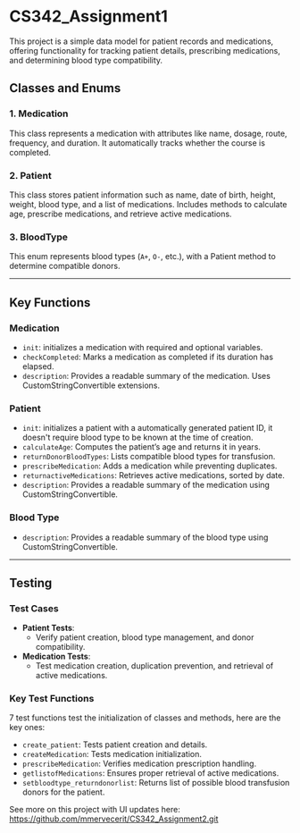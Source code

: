 # CS342_Assignment1
This project is a simple data model for patient records and medications, offering functionality for tracking patient details, prescribing medications, and determining blood type compatibility.

## Classes and Enums

### 1. **Medication**
This class represents a medication with attributes like name, dosage, route, frequency, and duration. It automatically tracks whether the course is completed.

### 2. **Patient**
This class stores patient information such as name, date of birth, height, weight, blood type, and a list of medications. Includes methods to calculate age, prescribe medications, and retrieve active medications.

### 3. **BloodType**
This enum represents blood types (`A+`, `O-`, etc.), with a Patient method to determine compatible donors.

---

## Key Functions

### **Medication**
- `init`: initializes a medication with required and optional variables. 
- `checkCompleted`: Marks a medication as completed if its duration has elapsed.
- `description`: Provides a readable summary of the medication. Uses CustomStringConvertible extensions.

### **Patient**
- `init`: initializes a patient with a automatically generated patient ID, it doesn't require blood type to be known at the time of creation.
- `calculateAge`: Computes the patient’s age and returns it in years.
- `returnDonorBloodTypes`: Lists compatible blood types for transfusion.
- `prescribeMedication`: Adds a medication while preventing duplicates.
- `returnactiveMedications`: Retrieves active medications, sorted by date.
- `description`: Provides a readable summary of the medication using CustomStringConvertible.

### **Blood Type**
- `description`: Provides a readable summary of the blood type using CustomStringConvertible.
---

## Testing

### Test Cases
- **Patient Tests**:
  - Verify patient creation, blood type management, and donor compatibility.
- **Medication Tests**:
  - Test medication creation, duplication prevention, and retrieval of active medications.

### Key Test Functions
7 test functions test the initialization of classes and methods, here are the key ones:
- `create_patient`: Tests patient creation and details.
- `createMedication`: Tests medication initialization.
- `prescribeMedication`: Verifies medication prescription handling.
- `getlistofMedications`: Ensures proper retrieval of active medications.
- `setbloodtype_returndonorlist`: Returns list of possible blood transfusion donors for the patient.


See more on this project with UI updates here: https://github.com/mmervecerit/CS342_Assignment2.git
